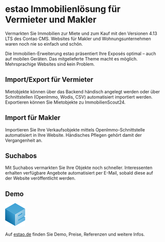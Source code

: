 # estao Immobilienlösung für Vermieter und Makler

Vermarkten Sie Immobilien zur Miete und zum Kauf mit den Versionen 4.13 LTS des Contao CMS.
Websites für Makler und Wohnungsunternehmen waren noch nie so einfach und schön.  

Die Immobilien-Erweiterung estao️ präsentiert Ihre Exposés optimal – auch auf mobilen Geräten. Das mitgelieferte Theme macht es möglich. Mehrsprachige Websites sind kein Problem.


## Import/Export für Vermieter
Mietobjekte können über das Backend händisch angelegt werden oder über Schnittstellen (OpenImmo, Wodis, CSV) automatisiert importiert werden. Exportieren können Sie Mietobjekte zu ImmobilienScout24.


## Import für Makler
Importieren Sie Ihre Verkaufsobjekte mittels OpenImmo-Schnittstelle automatisiert in Ihre Website. Händisches Pflegen gehört damit der Vergangenheit an.


## Suchabos
Mit Suchabos vermarkten Sie Ihre Objekte noch schneller. Interessenten erhalten verfügbare Angebote automatisiert per E-Mail, sobald diese auf der Website veröffentlicht werden.


## Demo
![estao Logo](/docs/logo-square.svg)

Auf [estao.de](https://estao.de) finden Sie Demo, Preise, Referenzen und weitere Infos.
